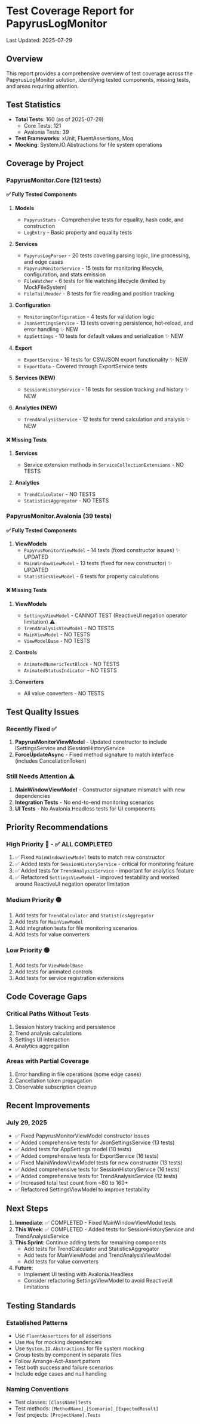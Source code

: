 # Test Coverage Report for PapyrusLogMonitor

Last Updated: 2025-07-29

## Overview

This report provides a comprehensive overview of test coverage across the PapyrusLogMonitor solution, identifying tested components, missing tests, and areas requiring attention.

## Test Statistics

- **Total Tests**: 160 (as of 2025-07-29)
  - Core Tests: 121
  - Avalonia Tests: 39
- **Test Frameworks**: xUnit, FluentAssertions, Moq
- **Mocking**: System.IO.Abstractions for file system operations

## Coverage by Project

### PapyrusMonitor.Core (121 tests)

#### ✅ Fully Tested Components

1. **Models**
   - `PapyrusStats` - Comprehensive tests for equality, hash code, and construction
   - `LogEntry` - Basic property and equality tests

2. **Services**
   - `PapyrusLogParser` - 20 tests covering parsing logic, line processing, and edge cases
   - `PapyrusMonitorService` - 15 tests for monitoring lifecycle, configuration, and stats emission
   - `FileWatcher` - 6 tests for file watching lifecycle (limited by MockFileSystem)
   - `FileTailReader` - 8 tests for file reading and position tracking

3. **Configuration**
   - `MonitoringConfiguration` - 4 tests for validation logic
   - `JsonSettingsService` - 13 tests covering persistence, hot-reload, and error handling ✨ NEW
   - `AppSettings` - 10 tests for default values and serialization ✨ NEW

4. **Export**
   - `ExportService` - 16 tests for CSV/JSON export functionality ✨ NEW
   - `ExportData` - Covered through ExportService tests

5. **Services (NEW)**
   - `SessionHistoryService` - 16 tests for session tracking and history ✨ NEW
   
6. **Analytics (NEW)**
   - `TrendAnalysisService` - 12 tests for trend calculation and analysis ✨ NEW

#### ❌ Missing Tests

1. **Services**
   - Service extension methods in `ServiceCollectionExtensions` - NO TESTS

2. **Analytics**
   - `TrendCalculator` - NO TESTS
   - `StatisticsAggregator` - NO TESTS

### PapyrusMonitor.Avalonia (39 tests)

#### ✅ Fully Tested Components

1. **ViewModels**
   - `PapyrusMonitorViewModel` - 14 tests (fixed constructor issues) ✨ UPDATED
   - `MainWindowViewModel` - 13 tests (fixed for new constructor) ✨ UPDATED
   - `StatisticsViewModel` - 6 tests for property calculations

#### ❌ Missing Tests

1. **ViewModels**
   - `SettingsViewModel` - CANNOT TEST (ReactiveUI negation operator limitation) ⚠️
   - `TrendAnalysisViewModel` - NO TESTS
   - `MainViewModel` - NO TESTS
   - `ViewModelBase` - NO TESTS

2. **Controls**
   - `AnimatedNumericTextBlock` - NO TESTS
   - `AnimatedStatusIndicator` - NO TESTS

3. **Converters**
   - All value converters - NO TESTS

## Test Quality Issues

### Recently Fixed ✅
1. **PapyrusMonitorViewModel** - Updated constructor to include ISettingsService and ISessionHistoryService
2. **ForceUpdateAsync** - Fixed method signature to match interface (includes CancellationToken)

### Still Needs Attention ⚠️
1. **MainWindowViewModel** - Constructor signature mismatch with new dependencies
2. **Integration Tests** - No end-to-end monitoring scenarios
3. **UI Tests** - No Avalonia.Headless tests for UI components

## Priority Recommendations

### High Priority 🔴 - ✅ ALL COMPLETED
1. ✅ Fixed `MainWindowViewModel` tests to match new constructor
2. ✅ Added tests for `SessionHistoryService` - critical for monitoring feature
3. ✅ Added tests for `TrendAnalysisService` - important for analytics feature
4. ✅ Refactored `SettingsViewModel` - improved testability and worked around ReactiveUI negation operator limitation

### Medium Priority 🟡
1. Add tests for `TrendCalculator` and `StatisticsAggregator`
2. Add tests for `MainViewModel`
3. Add integration tests for file monitoring scenarios
4. Add tests for value converters

### Low Priority 🟢
1. Add tests for `ViewModelBase`
2. Add tests for animated controls
3. Add tests for service registration extensions

## Code Coverage Gaps

### Critical Paths Without Tests
1. Session history tracking and persistence
2. Trend analysis calculations
3. Settings UI interaction
4. Analytics aggregation

### Areas with Partial Coverage
1. Error handling in file operations (some edge cases)
2. Cancellation token propagation
3. Observable subscription cleanup

## Recent Improvements

### July 29, 2025

- ✅ Fixed PapyrusMonitorViewModel constructor issues
- ✅ Added comprehensive tests for JsonSettingsService (13 tests)
- ✅ Added tests for AppSettings model (10 tests)
- ✅ Added comprehensive tests for ExportService (16 tests)
- ✅ Fixed MainWindowViewModel tests for new constructor (13 tests)
- ✅ Added comprehensive tests for SessionHistoryService (16 tests)
- ✅ Added comprehensive tests for TrendAnalysisService (12 tests)
- ✅ Increased total test count from ~80 to 160+
- ✅ Refactored SettingsViewModel to improve testability

## Next Steps

1. **Immediate**: ✅ COMPLETED - Fixed MainWindowViewModel tests
2. **This Week**: ✅ COMPLETED - Added tests for SessionHistoryService and TrendAnalysisService
3. **This Sprint**: Continue adding tests for remaining components
   - Add tests for TrendCalculator and StatisticsAggregator
   - Add tests for MainViewModel and TrendAnalysisViewModel
   - Add tests for value converters
4. **Future**: 
   - Implement UI testing with Avalonia.Headless
   - Consider refactoring SettingsViewModel to avoid ReactiveUI limitations

## Testing Standards

### Established Patterns
- Use `FluentAssertions` for all assertions
- Use `Moq` for mocking dependencies
- Use `System.IO.Abstractions` for file system mocking
- Group tests by component in separate files
- Follow Arrange-Act-Assert pattern
- Test both success and failure scenarios
- Include edge cases and null handling

### Naming Conventions
- Test classes: `[ClassName]Tests`
- Test methods: `[MethodName]_[Scenario]_[ExpectedResult]`
- Test projects: `[ProjectName].Tests`